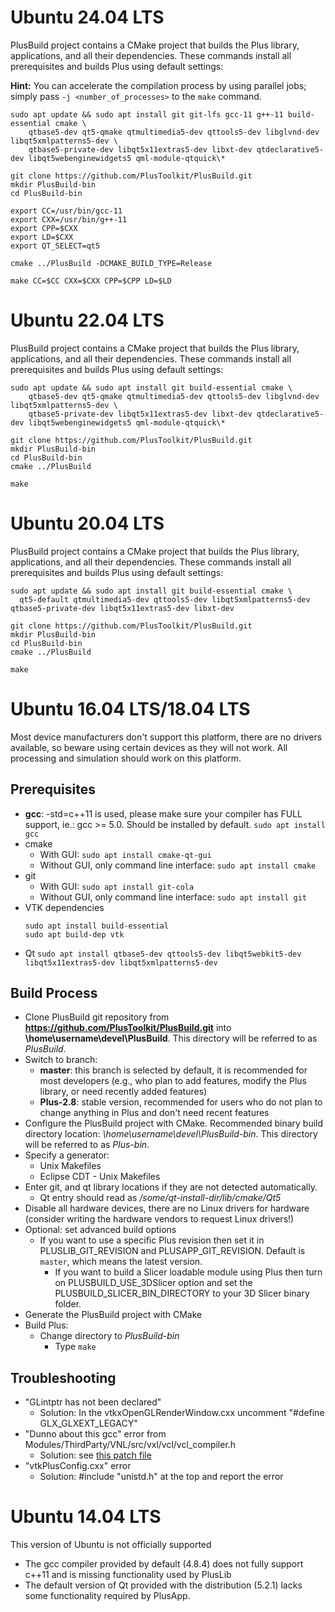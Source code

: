 Ubuntu 24.04 LTS
================

PlusBuild project contains a CMake project that builds the Plus library, applications, and all their dependencies.
These commands install all prerequisites and builds Plus using default settings:

**Hint:** You can accelerate the compilation process by using parallel jobs; simply pass `-j <number_of_processes>` to the `make` command.

```
sudo apt update && sudo apt install git git-lfs gcc-11 g++-11 build-essential cmake \
    qtbase5-dev qt5-qmake qtmultimedia5-dev qttools5-dev libglvnd-dev libqt5xmlpatterns5-dev \
    qtbase5-private-dev libqt5x11extras5-dev libxt-dev qtdeclarative5-dev libqt5webenginewidgets5 qml-module-qtquick\*

git clone https://github.com/PlusToolkit/PlusBuild.git
mkdir PlusBuild-bin
cd PlusBuild-bin

export CC=/usr/bin/gcc-11
export CXX=/usr/bin/g++-11
export CPP=$CXX
export LD=$CXX
export QT_SELECT=qt5

cmake ../PlusBuild -DCMAKE_BUILD_TYPE=Release

make CC=$CC CXX=$CXX CPP=$CPP LD=$LD 
```

Ubuntu 22.04 LTS
================

PlusBuild project contains a CMake project that builds the Plus library, applications, and all their dependencies.
These commands install all prerequisites and builds Plus using default settings:

```
sudo apt update && sudo apt install git build-essential cmake \
    qtbase5-dev qt5-qmake qtmultimedia5-dev qttools5-dev libglvnd-dev libqt5xmlpatterns5-dev \
    qtbase5-private-dev libqt5x11extras5-dev libxt-dev qtdeclarative5-dev libqt5webenginewidgets5 qml-module-qtquick\*

git clone https://github.com/PlusToolkit/PlusBuild.git
mkdir PlusBuild-bin
cd PlusBuild-bin
cmake ../PlusBuild

make
```

Ubuntu 20.04 LTS
================

PlusBuild project contains a CMake project that builds the Plus library, applications, and all their dependencies.
These commands install all prerequisites and builds Plus using default settings:

```
sudo apt update && sudo apt install git build-essential cmake \
  qt5-default qtmultimedia5-dev qttools5-dev libqt5xmlpatterns5-dev qtbase5-private-dev libqt5x11extras5-dev libxt-dev

git clone https://github.com/PlusToolkit/PlusBuild.git
mkdir PlusBuild-bin
cd PlusBuild-bin
cmake ../PlusBuild

make
```

Ubuntu 16.04 LTS/18.04 LTS
================

Most device manufacturers don't support this platform, there are no drivers available, so beware using certain devices as they will not work. All processing and simulation should work on this platform.

Prerequisites
-------------

- **gcc**: -std=c++11 is used, please make sure your compiler has FULL support, ie.: gcc >= 5.0. Should be installed by default.
  `sudo apt install gcc`
- cmake
  - With GUI:
    `sudo apt install cmake-qt-gui`
  - Without GUI, only command line interface:
    `sudo apt install cmake`
- git
  - With GUI:
    `sudo apt install git-cola`
  - Without GUI, only command line interface:
    `sudo apt install git`
- VTK dependencies
  ```
  sudo apt install build-essential
  sudo apt build-dep vtk
  ```
- Qt
  `sudo apt install qtbase5-dev qttools5-dev libqt5webkit5-dev libqt5x11extras5-dev libqt5xmlpatterns5-dev`

Build Process
-------------

- Clone PlusBuild git repository from **https://github.com/PlusToolkit/PlusBuild.git** into **\home\username\devel\PlusBuild**. This directory will be referred to as _PlusBuild_.
- Switch to branch:
  - **master**: this branch is selected by default, it is recommended for most developers (e.g., who plan to add features, modify the Plus library, or need recently added features)
  - **Plus-2.8**: stable version, recommended for users who do not plan to change anything in Plus and don't need recent features
- Configure the PlusBuild project with CMake. Recommended binary build directory location: _\home\username\devel\PlusBuild-bin_.  This directory will be referred to as _Plus-bin_.
- Specify a generator:
  - Unix Makefiles
  - Eclipse CDT - Unix Makefiles
- Enter git, and qt library locations if they are not detected automatically.
  - Qt entry should read as _/some/qt-install-dir/lib/cmake/Qt5_
- Disable all hardware devices, there are no Linux drivers for hardware (consider writing the hardware vendors to request Linux drivers!)
- Optional: set advanced build options
  - If you want to use a specific Plus revision then set it in PLUSLIB_GIT_REVISION and PLUSAPP_GIT_REVISION. Default is `master`, which means the latest version.
	- If you want to build a Slicer loadable module using Plus then turn on PLUSBUILD_USE_3DSlicer option and set the PLUSBUILD_SLICER_BIN_DIRECTORY to your 3D Slicer binary folder.
- Generate the PlusBuild project with CMake
- Build Plus:
  - Change directory to _PlusBuild-bin_
	- Type `make`

Troubleshooting
---------------

- "GLintptr has not been declared"
  - Solution: In the vtkxOpenGLRenderWindow.cxx uncomment "#define GLX_GLXEXT_LEGACY"
- "Dunno about this gcc" error from Modules/ThirdParty/VNL/src/vxl/vcl/vcl_compiler.h
  - Solution: see [this patch file](https://issues.itk.org/jira/browse/ITK-3361)
- "vtkPlusConfig.cxx" error
  - Solution: #include "unistd.h" at the top and report the error

Ubuntu 14.04 LTS
================
This version of Ubuntu is not officially supported
- The gcc compiler provided by default (4.8.4) does not fully support c++11 and is missing functionality used by PlusLib
- The default version of Qt provided with the distribution (5.2.1) lacks some functionality required by PlusApp.
